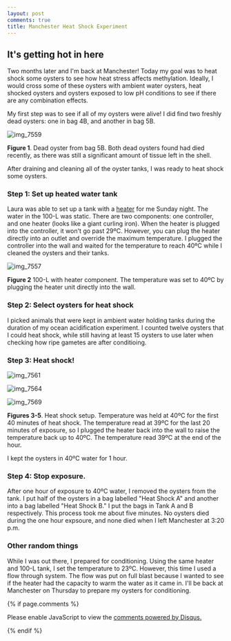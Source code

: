```yaml
---
layout: post
comments: true
title: Manchester Heat Shock Experiment
---
```


## It's getting hot in here

Two months later and I'm back at Manchester! Today my goal was to heat shock some oysters to see how heat stress affects methylation. Ideally, I would cross some of these oysters with ambient water oysters, heat shocked oysters and oysters exposed to low pH conditions to see if there are any combination effects.

My first step was to see if all of my oysters were alive! I did find two freshly dead oysters: one in bag 4B, and another in bag 5B.

![img_7559](https://user-images.githubusercontent.com/22335838/26999769-897633f4-4d56-11e7-92ee-cb91365dc26b.JPG)

**Figure 1**. Dead oyster from bag 5B. Both dead oysters found had died recently, as there was still a significant amount of tissue left in the shell.

After draining and cleaning all of the oyster tanks, I was ready to heat shock some oysters.

### Step 1: Set up heated water tank

Laura was able to set up a tank with a [heater](https://www.amazon.com/gp/product/B003GVT0V0/ref=od_aui_detailpages00?ie=UTF8&psc=1) for me Sunday night. The water in the 100-L was static. There are two components: one controller, and one heater (looks like a giant curling iron). When the heater is plugged into the controller, it won't go past 29ºC. However, you can plug the heater directly into an outlet and override the maximum temperature. I plugged the controller into the wall and waited for the temperature to reach 40ºC while I cleaned the oysters and their tanks.

![img_7557](https://user-images.githubusercontent.com/22335838/26999908-53ff811e-4d59-11e7-8b3e-06b7d2bbf785.JPG)

**Figure 2** 100-L with heater component. The temperature was set to 40ºC by plugging the heater unit directly into the wall.

### Step 2: Select oysters for heat shock

I picked animals that were kept in ambient water holding tanks during the duration of my ocean acidification experiment. I counted twelve oysters that I could heat shock, while still having at least 15 oysters to use later when checking how ripe gametes are after conditioing.

### Step 3: Heat shock!

![img_7561](https://user-images.githubusercontent.com/22335838/26999931-c9593c02-4d59-11e7-919f-1b054d036820.JPG)

![img_7564](https://user-images.githubusercontent.com/22335838/26999930-c9556474-4d59-11e7-83c9-cb2fcecc315f.JPG)

![img_7569](https://user-images.githubusercontent.com/22335838/26999982-0116a35e-4d5b-11e7-9a13-085fee580f6e.JPG)

**Figures 3-5**. Heat shock setup. Temperature was held at 40ºC for the first 40 minutes of heat shock. The temperature read at 39ºC for the last 20 minutes of exposure, so I plugged the heater back into the wall to raise the temperature back up to 40ºC. The temperature read 39ºC at the end of the hour.

I kept the oysters in 40ºC water for 1 hour.

### Step 4: Stop exposure.

After one hour of exposure to 40ºC water, I removed the oysters from the tank. I put half of the oysters in a bag labelled "Heat Shock A" and another into a bag labelled "Heat Shock B." I put the bags in Tank A and B respectively. This process took me about five minutes. No oysters died during the one hour expsoure, and none died when I left Manchester at 3:20 p.m.

### Other random things

While I was out there, I prepared for conditioning. Using the same heater and 100-L tank, I set the temperature to 23ºC. However, this time I used a flow through system. The flow was put on full blast because I wanted to see if the heater had the capacity to warm the water as it came in. I'll be back at Manchester on Thursday to prepare my oysters for conditioning.

{% if page.comments %}

<div id="disqus_thread"></div>
<script>

/**
*  RECOMMENDED CONFIGURATION VARIABLES: EDIT AND UNCOMMENT THE SECTION BELOW TO INSERT DYNAMIC VALUES FROM YOUR PLATFORM OR CMS.
*  LEARN WHY DEFINING THESE VARIABLES IS IMPORTANT: https://disqus.com/admin/universalcode/#configuration-variables*/
/*
var disqus_config = function () {
this.page.url = PAGE_URL;  // Replace PAGE_URL with your page's canonical URL variable
this.page.identifier = PAGE_IDENTIFIER; // Replace PAGE_IDENTIFIER with your page's unique identifier variable
};
*/
(function() { // DON'T EDIT BELOW THIS LINE
var d = document, s = d.createElement('script');
s.src = 'https://the-responsible-grad-student.disqus.com/embed.js';
s.setAttribute('data-timestamp', +new Date());
(d.head || d.body).appendChild(s);
})();
</script>
<noscript>Please enable JavaScript to view the <a href="https://disqus.com/?ref_noscript">comments powered by Disqus.</a></noscript>

{% endif %}

<script id="dsq-count-scr" src="//the-responsible-grad-student.disqus.com/count.js" async></script>

